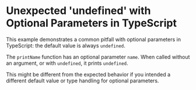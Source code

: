 # Unexpected 'undefined' with Optional Parameters in TypeScript

This example demonstrates a common pitfall with optional parameters in TypeScript: the default value is always `undefined`.

The `printName` function has an optional parameter `name`. When called without an argument, or with `undefined`, it prints `undefined`.

This might be different from the expected behavior if you intended a different default value or type handling for optional parameters.